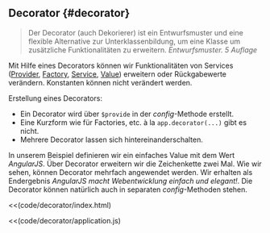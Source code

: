 Decorator {#decorator}
----------------------

> Der Decorator (auch Dekorierer) ist ein Entwurfsmuster und eine flexible Alternative zur Unterklassenbildung, um eine Klasse um zusätzliche Funktionalitäten zu erweitern. *Entwurfsmuster. 5 Auflage*

Mit Hilfe eines Decorators können wir Funktionalitäten von Services ([Provider](#provider), [Factory](#factory), [Service](#service), [Value](#value)) erweitern oder Rückgabewerte verändern. Konstanten können nicht verändert werden.

Erstellung eines Decorators:

* Ein Decorator wird über `$provide` in der *config*-Methode erstellt.
* Eine Kurzform wie für Factories, etc. à la `app.decorator(...)` gibt es nicht.
* Mehrere Decorator lassen sich hintereinanderschalten.

In unserem Beispiel definieren wir ein einfaches Value mit dem Wert *AngularJS*. Über Decorator erweitern wir die Zeichenkette zwei Mal. Wie wir sehen, können Decorator mehrfach angewendet werden. Wir erhalten als Endergebnis *AngularJS macht Webentwicklung einfach und elegant!*. Die Decorator können natürlich auch in separaten *config*-Methoden stehen.


<<(code/decorator/index.html)

<<(code/decorator/application.js)
